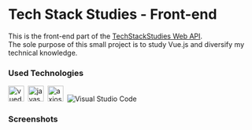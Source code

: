 # Tech Stack Studies - Front-end

This is the front-end part of the <a href="https://github.com/JGMelon22/TechStackStudies">TechStackStudies Web API</a>.<br/>
The sole purpose of this small project is to study Vue.js and diversify my technical knowledge.

### Used Technologies
<img height="32" width="32" src="https://cdn.simpleicons.org/vuedotjs" alt="vuedotjs" />&nbsp;
<img height="32" width="32" src="https://cdn.simpleicons.org/javascript" alt="javascript" />&nbsp;
<img height="32" width="32" src="https://cdn.simpleicons.org/axios" alt="axios" />&nbsp;
![Visual Studio Code](https://img.shields.io/badge/Visual%20Studio%20Code-0078d7.svg?style=for-the-badge&logo=visual-studio-code&logoColor=white)

### Screenshots
